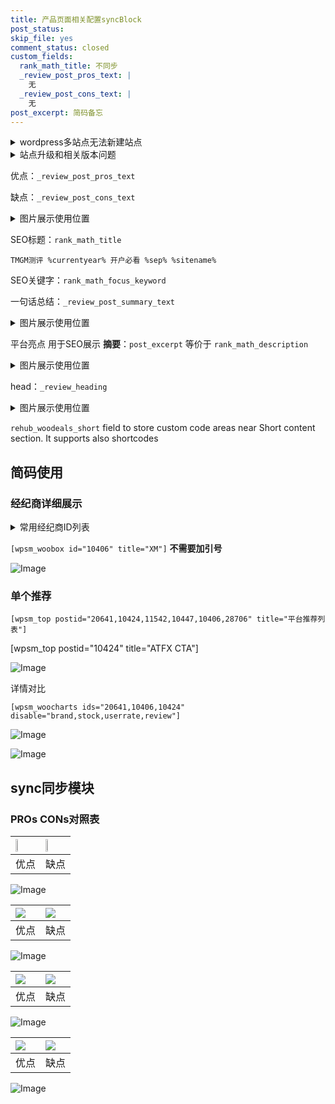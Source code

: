 ```yaml
---
title: 产品页面相关配置syncBlock
post_status: 
skip_file: yes
comment_status: closed
custom_fields:
  rank_math_title: 不同步
  _review_post_pros_text: |
    无
  _review_post_cons_text: |
    无
post_excerpt: 简码备忘
---
```

<details><summary>wordpress多站点无法新建站点</summary>

<li>和报错需要清理cookies一样的原因</li>
<li>wp-config.php里面<code>define( 'SUBDOMAIN_INSTALL', false );//子域名安装</code></li>
<li>新建子站点是用<code>define( 'SUBDOMAIN_INSTALL', true);//子域名安装</code> 完成以后，改成<code>false</code></li>
</details>

<details><summary>站点升级和相关版本问题</summary>

<p>wordpress：5.9.9
woocommerce：7.5.1
出现问题的地方：主题选项里面>><strong>Product layout >>compact style</strong></p>
<p>如何出现没有用过的字段 导致无法保存。先导出配置 然后进行修改，后面再次恢复即可。</p>
<p>出现部分字段无法显示时，需要返回默认布局后，对产品进行保存就好了。</p>
<p></p>
</details>

优点：`_review_post_pros_text`

缺点：`_review_post_cons_text`

<details><summary>图片展示使用位置</summary>

<img src="https://prod-files-secure.s3.us-west-2.amazonaws.com/39ed1227-6d7d-4570-be36-9ccd4a2c4241/f51d3d83-55d4-4bdf-9604-f37ec77ab556/Untitled.png?X-Amz-Algorithm=AWS4-HMAC-SHA256&X-Amz-Content-Sha256=UNSIGNED-PAYLOAD&X-Amz-Credential=ASIAZI2LB466RVRGQUTN%2F20250614%2Fus-west-2%2Fs3%2Faws4_request&X-Amz-Date=20250614T165522Z&X-Amz-Expires=3600&X-Amz-Security-Token=IQoJb3JpZ2luX2VjEEcaCXVzLXdlc3QtMiJGMEQCIBvvFuzn9CBT%2FThCEG78OdZtDEt6yhA%2FerUvPf%2B7tCAJAiBJtwgcfywju7y9dn15VNbhSrkAcdBQb2%2Fc2aQafQnm1Sr%2FAwgwEAAaDDYzNzQyMzE4MzgwNSIM0gb2Hhhe1N3kUT08KtwDC6oRcedk%2Bug4p9aH2g5OMHKfK6mj3P8PUo2Htu2UrY%2ByUPlzJkPqcZUocF%2FGgT1uYWjNSdv0SjUVqb05Abwm%2B%2FMn5YtS1RcQy4mRJY2Ha3ubJ1NWIfbP60a%2BMduwpZY6oI6WxrlRXafFccGv%2FFa02SRLkyacNXKouXCJJmcrmW2Y8O66HqhfCXixElp82Uj3a8l7ZRnO%2BOj%2FVCBK4KwjUIGuJZGRPgO%2B8BAnN9w8Q4WMP%2B2H2yn8dxKLA2kGCqZmVA%2Be9QE0cpjWDqBYT0%2BZzPK2VoQXzXSmfwv1MfSy3rkA9W7gbEoDgzGd5zCxJz1cAg1DYkCcgelzJvr1izRUO45gtW9Ybm8XBeV3y27%2BnkTTtVyUv8IM2tyW5lSJAun83V%2F%2Ftu8SGK5KBvl9viMKtvLOB2Ddd5EISKt%2BYkxkNxmnqo5QGOHJ1iplh1CrLiTJu1TBIZhE06Zn7WHdJejpfBppMDJiQVqxVPPBdD%2F8VeCjQdhOrF7Up3QwujOmn7vvO8kW4kA4k4eymKJ4nCOR5qG5a8WJLJFsoc8G7%2BBIsoMLsBUAq4%2B6C8b9HASKulDSdXDL2hADtxXSW72a4z%2FDLuiYMinfpX1DLGb93yzai3qL9yWvEYxCkoKkyywwxaC2wgY6pgF%2BWzMUYUdNJ4LEfY4ZXP0YdZHETcFjdv5CBT0s%2BIr36fjTdH7Y6%2BJQ4wV53krhJf6jEwIFGmF0DzFxmkQDzOu7duI4UrHtQ0uXE9%2FSX%2FlWnj4ruIBhtZt3VqZrICj1wI0oThPKLf7AT0pkuH2X%2BckKENkRAtKS3KRix0lvSJePXeaFg%2B8%2BQLE1zWsFneeu1%2F6OogTruYj2hUV4J8eTPzPldkge9e6j&X-Amz-Signature=379d2db35a2ab546a29f25a0cb139823f104f418e1033bace58ffd31fbe8bce0&X-Amz-SignedHeaders=host&x-amz-checksum-mode=ENABLED&x-id=GetObject" alt="Image">
</details>

SEO标题：`rank_math_title`

`TMGM测评 %currentyear% 开户必看 %sep% %sitename%`

SEO关键字：`rank_math_focus_keyword`

一句话总结：`_review_post_summary_text`

<details><summary>图片展示使用位置</summary>

<img src="https://prod-files-secure.s3.us-west-2.amazonaws.com/39ed1227-6d7d-4570-be36-9ccd4a2c4241/4b96a922-296c-4f4e-8630-d1c870cbce01/Untitled.png?X-Amz-Algorithm=AWS4-HMAC-SHA256&X-Amz-Content-Sha256=UNSIGNED-PAYLOAD&X-Amz-Credential=ASIAZI2LB4663OULUXLS%2F20250614%2Fus-west-2%2Fs3%2Faws4_request&X-Amz-Date=20250614T165522Z&X-Amz-Expires=3600&X-Amz-Security-Token=IQoJb3JpZ2luX2VjEEcaCXVzLXdlc3QtMiJHMEUCIQDbBvpJgS4bZfjlh82bousjFp2KPw9khByD7D0whdREmwIgIagARK2LxXQetRNlwDAFkQasW1Bt6KrXfXWs14OM1sIq%2FwMIMBAAGgw2Mzc0MjMxODM4MDUiDKEHeF8SELSwVgTAZSrcA2RcHCCpfInHuvfGNIWi%2B8NqUci0NuOu4A7jOQW%2FHopCg6EZGCQnHame9fGUkLIvSzu09ETnUqxVaAj11%2F0lW5e9SbY4pm2a6JvqF3fdKppE37OmyfJ8eWiX1BqBwCTaA71fksubdqu3oBA%2FKeLeVrV%2B7xjfj7jAeQwrK1Wso557d9qngrUeWYB1N7JiTxGLWtCfVXN0nOGLztCsPciXCjHPhuYscXdOgWGK3iK%2Bo62shuy1XUOxB81cuOwo8nZCnMOSsWydgQmu04wIjzj3jmPzo5ZorQUdvd0%2Fz%2FdVw5gPAvEF7n26NZuv3%2FFuX9ItpP21jOV5yWvpeFk6i2fjabncG%2Bf8vZbYHEBH%2BuChKplUpc1lXbSgj%2Fe0FOjeSuuqm2jbLts4ipyWJ%2BwYHOGEs21jqDmgbRqrduioLOvabuCKuIixhqt3ksjFktOd1phSgHpxyuef4KXMUxpCizYb2LRkWFOmwUKURt9OqpG9vFWdrrdK92mKaOY%2FEVQ1MTqO7aftPS4sQowruIK8VOpwOiNStXr%2BgkTxAzy5w4qwnrzDUzSHKvu%2FcbMuMvr%2FWzVYusS55pumoPSCJLPBQDMhTLGgzapJY%2BotZvLYkae3%2BWegLCxuKUV%2F7FCqrLxrML%2BftsIGOqUBdr3HQx2ZtdT3zQXq7iVem88gJxbF0z7KQMQZ%2Fjd%2FMg87X7EzX1mLO%2Bx4kTVCmEltda6ubmnpMzzBpBMCtylUdGynUVvi8h30Fwzdf2AErHkay7DPmNKrycejJms6dKOmFHXevHhMKxhtQaaIIKRMcLi6z38jY3IJ32mYVvK6kRZno7Sb%2FCqIlD%2FKXjdMSqABy2AnONX6qJT6%2BoE%2FzG2Wa4l1Beus&X-Amz-Signature=7af8941aa9dff5ae89b949ae6d346b40ee796b2026a5b78cbbd0f2bd79524b54&X-Amz-SignedHeaders=host&x-amz-checksum-mode=ENABLED&x-id=GetObject" alt="Image">
</details>

平台亮点 用于SEO展示 **摘要**：`post_excerpt`  等价于 `rank_math_description`

<details><summary>图片展示使用位置</summary>

<img src="https://prod-files-secure.s3.us-west-2.amazonaws.com/39ed1227-6d7d-4570-be36-9ccd4a2c4241/1ee11f63-b60a-4dfe-a7a7-d58ff23b5d88/Untitled.png?X-Amz-Algorithm=AWS4-HMAC-SHA256&X-Amz-Content-Sha256=UNSIGNED-PAYLOAD&X-Amz-Credential=ASIAZI2LB466Q7277IIQ%2F20250614%2Fus-west-2%2Fs3%2Faws4_request&X-Amz-Date=20250614T165523Z&X-Amz-Expires=3600&X-Amz-Security-Token=IQoJb3JpZ2luX2VjEEcaCXVzLXdlc3QtMiJHMEUCIQCKuJLjFmuLwyZhzGrXTQrJMTYlUvxqZufzqkLn3nwX0QIgJDduwYycegEBC3JRJN6Aj4VUnIoDwnX4oCVreGLOx34q%2FwMIMBAAGgw2Mzc0MjMxODM4MDUiDEWT%2BB2yDGOsk1ROtCrcA%2FYMsoKIVPX3U1M4VSx1A34OLOKhcYQnVzNhtYueY2w6G9%2BvIBQ%2B29h0jCyLWVKdZ193zkFZmsmSXYVLqoOQiRVFtnuUIqwLC6RFo91%2BgMwIMkYuQGPdsDq2wyPT9Ai1EhSg7C7NQhHccWS7w%2BQTtOTHD8e7Ihf4qXw4ftHE8l3ATX5GQjkpkX4mqLEnC6MSYWQ8apniNAwJy7NaTIuM8zQO%2Fds7nZTf7rTsC1vi4ATY8XhMlOr5Ds6QGMX3XEkjsV6R8ZtzDzc%2FQc%2BiJ3kD1VBmvv0P3Sd4KfYwok%2B2i7uLvLyTgjGk9922rJCQgKkvWU%2B10J0ZPeOOjRhXKRyYVvfOGPm6bkH75DmoJ8nhTe%2FGdWnDh7HuvDqYzmgBkI3VJ0WU1EbeDvLRCZ%2F%2FFDTAoNsQZuFHdc1XXboItsu4DNwPDZsP%2F5kcPpdqrEaD4PLr%2BNKw%2ByM%2BdSMw%2FqSWvTpirvkbOUEyaquq%2FnAStXGCDD6zocPjWYets2O2qEvOj8e88SYt%2BlHyGMwyhehzW022MbW5SKnk%2FsCdhPyBn5EW2qaNDg%2F8LtX67fJHq3aGDsEIR%2FYstWYhLbONqnCpIyVoKEZPDuxyPf1F9hzKxJA9Fipa89wm0PBsHPfeoRftMJ%2BftsIGOqUBBjQSkoDb742YlaIIkb0rr1BnxCls%2BcetV5qXonM81Y5NYYCdVUhGUfj3zOgyDfsYvAW8Wt4tOJ41vBmm7XdKZL%2FgWAU4dB6dp%2BPcJdVh7KGDk5gjrRF%2Bo%2BxvKchwOnujiKH3TG2HRR%2FQ5Bj9aljcA9nHDDRAP6KT0KfyJFwep3yWc0%2BoH18se5W1uM7f5he%2FkyeUMH25lmzV9FPOpDGxNrLAHEVV&X-Amz-Signature=f33da00f5a9d6f29bb3bfa0d365c1556e780ecea9b984deacd21eca820473251&X-Amz-SignedHeaders=host&x-amz-checksum-mode=ENABLED&x-id=GetObject" alt="Image">
<img src="https://prod-files-secure.s3.us-west-2.amazonaws.com/39ed1227-6d7d-4570-be36-9ccd4a2c4241/ad4118b5-78d8-4fbe-801e-3b29b5d99c01/Untitled.png?X-Amz-Algorithm=AWS4-HMAC-SHA256&X-Amz-Content-Sha256=UNSIGNED-PAYLOAD&X-Amz-Credential=ASIAZI2LB466Q7277IIQ%2F20250614%2Fus-west-2%2Fs3%2Faws4_request&X-Amz-Date=20250614T165523Z&X-Amz-Expires=3600&X-Amz-Security-Token=IQoJb3JpZ2luX2VjEEcaCXVzLXdlc3QtMiJHMEUCIQCKuJLjFmuLwyZhzGrXTQrJMTYlUvxqZufzqkLn3nwX0QIgJDduwYycegEBC3JRJN6Aj4VUnIoDwnX4oCVreGLOx34q%2FwMIMBAAGgw2Mzc0MjMxODM4MDUiDEWT%2BB2yDGOsk1ROtCrcA%2FYMsoKIVPX3U1M4VSx1A34OLOKhcYQnVzNhtYueY2w6G9%2BvIBQ%2B29h0jCyLWVKdZ193zkFZmsmSXYVLqoOQiRVFtnuUIqwLC6RFo91%2BgMwIMkYuQGPdsDq2wyPT9Ai1EhSg7C7NQhHccWS7w%2BQTtOTHD8e7Ihf4qXw4ftHE8l3ATX5GQjkpkX4mqLEnC6MSYWQ8apniNAwJy7NaTIuM8zQO%2Fds7nZTf7rTsC1vi4ATY8XhMlOr5Ds6QGMX3XEkjsV6R8ZtzDzc%2FQc%2BiJ3kD1VBmvv0P3Sd4KfYwok%2B2i7uLvLyTgjGk9922rJCQgKkvWU%2B10J0ZPeOOjRhXKRyYVvfOGPm6bkH75DmoJ8nhTe%2FGdWnDh7HuvDqYzmgBkI3VJ0WU1EbeDvLRCZ%2F%2FFDTAoNsQZuFHdc1XXboItsu4DNwPDZsP%2F5kcPpdqrEaD4PLr%2BNKw%2ByM%2BdSMw%2FqSWvTpirvkbOUEyaquq%2FnAStXGCDD6zocPjWYets2O2qEvOj8e88SYt%2BlHyGMwyhehzW022MbW5SKnk%2FsCdhPyBn5EW2qaNDg%2F8LtX67fJHq3aGDsEIR%2FYstWYhLbONqnCpIyVoKEZPDuxyPf1F9hzKxJA9Fipa89wm0PBsHPfeoRftMJ%2BftsIGOqUBBjQSkoDb742YlaIIkb0rr1BnxCls%2BcetV5qXonM81Y5NYYCdVUhGUfj3zOgyDfsYvAW8Wt4tOJ41vBmm7XdKZL%2FgWAU4dB6dp%2BPcJdVh7KGDk5gjrRF%2Bo%2BxvKchwOnujiKH3TG2HRR%2FQ5Bj9aljcA9nHDDRAP6KT0KfyJFwep3yWc0%2BoH18se5W1uM7f5he%2FkyeUMH25lmzV9FPOpDGxNrLAHEVV&X-Amz-Signature=4e9ae04dce03ddc41cbd36c6bf4f2862ee19cae153a6c877e24cdd0022fa1365&X-Amz-SignedHeaders=host&x-amz-checksum-mode=ENABLED&x-id=GetObject" alt="Image">
<img src="https://prod-files-secure.s3.us-west-2.amazonaws.com/39ed1227-6d7d-4570-be36-9ccd4a2c4241/a38cf7c9-a79c-4b64-9e94-13589fe0758b/Untitled.png?X-Amz-Algorithm=AWS4-HMAC-SHA256&X-Amz-Content-Sha256=UNSIGNED-PAYLOAD&X-Amz-Credential=ASIAZI2LB466Q7277IIQ%2F20250614%2Fus-west-2%2Fs3%2Faws4_request&X-Amz-Date=20250614T165523Z&X-Amz-Expires=3600&X-Amz-Security-Token=IQoJb3JpZ2luX2VjEEcaCXVzLXdlc3QtMiJHMEUCIQCKuJLjFmuLwyZhzGrXTQrJMTYlUvxqZufzqkLn3nwX0QIgJDduwYycegEBC3JRJN6Aj4VUnIoDwnX4oCVreGLOx34q%2FwMIMBAAGgw2Mzc0MjMxODM4MDUiDEWT%2BB2yDGOsk1ROtCrcA%2FYMsoKIVPX3U1M4VSx1A34OLOKhcYQnVzNhtYueY2w6G9%2BvIBQ%2B29h0jCyLWVKdZ193zkFZmsmSXYVLqoOQiRVFtnuUIqwLC6RFo91%2BgMwIMkYuQGPdsDq2wyPT9Ai1EhSg7C7NQhHccWS7w%2BQTtOTHD8e7Ihf4qXw4ftHE8l3ATX5GQjkpkX4mqLEnC6MSYWQ8apniNAwJy7NaTIuM8zQO%2Fds7nZTf7rTsC1vi4ATY8XhMlOr5Ds6QGMX3XEkjsV6R8ZtzDzc%2FQc%2BiJ3kD1VBmvv0P3Sd4KfYwok%2B2i7uLvLyTgjGk9922rJCQgKkvWU%2B10J0ZPeOOjRhXKRyYVvfOGPm6bkH75DmoJ8nhTe%2FGdWnDh7HuvDqYzmgBkI3VJ0WU1EbeDvLRCZ%2F%2FFDTAoNsQZuFHdc1XXboItsu4DNwPDZsP%2F5kcPpdqrEaD4PLr%2BNKw%2ByM%2BdSMw%2FqSWvTpirvkbOUEyaquq%2FnAStXGCDD6zocPjWYets2O2qEvOj8e88SYt%2BlHyGMwyhehzW022MbW5SKnk%2FsCdhPyBn5EW2qaNDg%2F8LtX67fJHq3aGDsEIR%2FYstWYhLbONqnCpIyVoKEZPDuxyPf1F9hzKxJA9Fipa89wm0PBsHPfeoRftMJ%2BftsIGOqUBBjQSkoDb742YlaIIkb0rr1BnxCls%2BcetV5qXonM81Y5NYYCdVUhGUfj3zOgyDfsYvAW8Wt4tOJ41vBmm7XdKZL%2FgWAU4dB6dp%2BPcJdVh7KGDk5gjrRF%2Bo%2BxvKchwOnujiKH3TG2HRR%2FQ5Bj9aljcA9nHDDRAP6KT0KfyJFwep3yWc0%2BoH18se5W1uM7f5he%2FkyeUMH25lmzV9FPOpDGxNrLAHEVV&X-Amz-Signature=3cff284805c0aa651f8216c70d2bb3bca30a31d2c154ca29ab573c44c346f3e1&X-Amz-SignedHeaders=host&x-amz-checksum-mode=ENABLED&x-id=GetObject" alt="Image">
<img src="https://prod-files-secure.s3.us-west-2.amazonaws.com/39ed1227-6d7d-4570-be36-9ccd4a2c4241/7da6fc1e-d2ac-42ae-8c75-cb5749aa18f6/Untitled.png?X-Amz-Algorithm=AWS4-HMAC-SHA256&X-Amz-Content-Sha256=UNSIGNED-PAYLOAD&X-Amz-Credential=ASIAZI2LB466Q7277IIQ%2F20250614%2Fus-west-2%2Fs3%2Faws4_request&X-Amz-Date=20250614T165523Z&X-Amz-Expires=3600&X-Amz-Security-Token=IQoJb3JpZ2luX2VjEEcaCXVzLXdlc3QtMiJHMEUCIQCKuJLjFmuLwyZhzGrXTQrJMTYlUvxqZufzqkLn3nwX0QIgJDduwYycegEBC3JRJN6Aj4VUnIoDwnX4oCVreGLOx34q%2FwMIMBAAGgw2Mzc0MjMxODM4MDUiDEWT%2BB2yDGOsk1ROtCrcA%2FYMsoKIVPX3U1M4VSx1A34OLOKhcYQnVzNhtYueY2w6G9%2BvIBQ%2B29h0jCyLWVKdZ193zkFZmsmSXYVLqoOQiRVFtnuUIqwLC6RFo91%2BgMwIMkYuQGPdsDq2wyPT9Ai1EhSg7C7NQhHccWS7w%2BQTtOTHD8e7Ihf4qXw4ftHE8l3ATX5GQjkpkX4mqLEnC6MSYWQ8apniNAwJy7NaTIuM8zQO%2Fds7nZTf7rTsC1vi4ATY8XhMlOr5Ds6QGMX3XEkjsV6R8ZtzDzc%2FQc%2BiJ3kD1VBmvv0P3Sd4KfYwok%2B2i7uLvLyTgjGk9922rJCQgKkvWU%2B10J0ZPeOOjRhXKRyYVvfOGPm6bkH75DmoJ8nhTe%2FGdWnDh7HuvDqYzmgBkI3VJ0WU1EbeDvLRCZ%2F%2FFDTAoNsQZuFHdc1XXboItsu4DNwPDZsP%2F5kcPpdqrEaD4PLr%2BNKw%2ByM%2BdSMw%2FqSWvTpirvkbOUEyaquq%2FnAStXGCDD6zocPjWYets2O2qEvOj8e88SYt%2BlHyGMwyhehzW022MbW5SKnk%2FsCdhPyBn5EW2qaNDg%2F8LtX67fJHq3aGDsEIR%2FYstWYhLbONqnCpIyVoKEZPDuxyPf1F9hzKxJA9Fipa89wm0PBsHPfeoRftMJ%2BftsIGOqUBBjQSkoDb742YlaIIkb0rr1BnxCls%2BcetV5qXonM81Y5NYYCdVUhGUfj3zOgyDfsYvAW8Wt4tOJ41vBmm7XdKZL%2FgWAU4dB6dp%2BPcJdVh7KGDk5gjrRF%2Bo%2BxvKchwOnujiKH3TG2HRR%2FQ5Bj9aljcA9nHDDRAP6KT0KfyJFwep3yWc0%2BoH18se5W1uM7f5he%2FkyeUMH25lmzV9FPOpDGxNrLAHEVV&X-Amz-Signature=6a9e2f13822592dc729adee8fa5e91e4f78cfc0a50fd99e8a141463d4d8a836d&X-Amz-SignedHeaders=host&x-amz-checksum-mode=ENABLED&x-id=GetObject" alt="Image">
<img src="https://prod-files-secure.s3.us-west-2.amazonaws.com/39ed1227-6d7d-4570-be36-9ccd4a2c4241/7e97f40a-eaee-47f5-b2f9-475f96808fa7/Untitled.png?X-Amz-Algorithm=AWS4-HMAC-SHA256&X-Amz-Content-Sha256=UNSIGNED-PAYLOAD&X-Amz-Credential=ASIAZI2LB466Q7277IIQ%2F20250614%2Fus-west-2%2Fs3%2Faws4_request&X-Amz-Date=20250614T165523Z&X-Amz-Expires=3600&X-Amz-Security-Token=IQoJb3JpZ2luX2VjEEcaCXVzLXdlc3QtMiJHMEUCIQCKuJLjFmuLwyZhzGrXTQrJMTYlUvxqZufzqkLn3nwX0QIgJDduwYycegEBC3JRJN6Aj4VUnIoDwnX4oCVreGLOx34q%2FwMIMBAAGgw2Mzc0MjMxODM4MDUiDEWT%2BB2yDGOsk1ROtCrcA%2FYMsoKIVPX3U1M4VSx1A34OLOKhcYQnVzNhtYueY2w6G9%2BvIBQ%2B29h0jCyLWVKdZ193zkFZmsmSXYVLqoOQiRVFtnuUIqwLC6RFo91%2BgMwIMkYuQGPdsDq2wyPT9Ai1EhSg7C7NQhHccWS7w%2BQTtOTHD8e7Ihf4qXw4ftHE8l3ATX5GQjkpkX4mqLEnC6MSYWQ8apniNAwJy7NaTIuM8zQO%2Fds7nZTf7rTsC1vi4ATY8XhMlOr5Ds6QGMX3XEkjsV6R8ZtzDzc%2FQc%2BiJ3kD1VBmvv0P3Sd4KfYwok%2B2i7uLvLyTgjGk9922rJCQgKkvWU%2B10J0ZPeOOjRhXKRyYVvfOGPm6bkH75DmoJ8nhTe%2FGdWnDh7HuvDqYzmgBkI3VJ0WU1EbeDvLRCZ%2F%2FFDTAoNsQZuFHdc1XXboItsu4DNwPDZsP%2F5kcPpdqrEaD4PLr%2BNKw%2ByM%2BdSMw%2FqSWvTpirvkbOUEyaquq%2FnAStXGCDD6zocPjWYets2O2qEvOj8e88SYt%2BlHyGMwyhehzW022MbW5SKnk%2FsCdhPyBn5EW2qaNDg%2F8LtX67fJHq3aGDsEIR%2FYstWYhLbONqnCpIyVoKEZPDuxyPf1F9hzKxJA9Fipa89wm0PBsHPfeoRftMJ%2BftsIGOqUBBjQSkoDb742YlaIIkb0rr1BnxCls%2BcetV5qXonM81Y5NYYCdVUhGUfj3zOgyDfsYvAW8Wt4tOJ41vBmm7XdKZL%2FgWAU4dB6dp%2BPcJdVh7KGDk5gjrRF%2Bo%2BxvKchwOnujiKH3TG2HRR%2FQ5Bj9aljcA9nHDDRAP6KT0KfyJFwep3yWc0%2BoH18se5W1uM7f5he%2FkyeUMH25lmzV9FPOpDGxNrLAHEVV&X-Amz-Signature=6d4c1a39f183e986e491f0b1210a450e54b118fc5f55fee4367cae9228105f84&X-Amz-SignedHeaders=host&x-amz-checksum-mode=ENABLED&x-id=GetObject" alt="Image">
</details>

head：`_review_heading`

<details><summary>图片展示使用位置</summary>

<img src="https://prod-files-secure.s3.us-west-2.amazonaws.com/39ed1227-6d7d-4570-be36-9ccd4a2c4241/3a4650ad-9887-415c-889a-edd51fa54f27/Untitled.png?X-Amz-Algorithm=AWS4-HMAC-SHA256&X-Amz-Content-Sha256=UNSIGNED-PAYLOAD&X-Amz-Credential=ASIAZI2LB4665MU6AI3Y%2F20250614%2Fus-west-2%2Fs3%2Faws4_request&X-Amz-Date=20250614T165529Z&X-Amz-Expires=3600&X-Amz-Security-Token=IQoJb3JpZ2luX2VjEEcaCXVzLXdlc3QtMiJGMEQCIGjkGR%2BbBts%2BW3HZHKRfiBjgqml5KMEOxHlOAUXDMdt5AiA3qAhK91ziuis5yvHAxlalpc3AFISortIJo%2Bjo549bmCr%2FAwgwEAAaDDYzNzQyMzE4MzgwNSIMhY5tEAgQ3JUDmw2mKtwDd6hcJfrGBMqfmPDYmtryWbmIVutaqu%2Bb%2BlJQFPcPohCRvQUqObiHsifpaV3ScAHRaFL%2Bnfj0WiXVl1fi4M7WKLIY7FcTJs5bKS2J8Dxrw8pkzerehy6iLixHVc1Im%2BL4jWx5rqayRe9P0qGmhdWc7iMRgV8n%2BqFTDceDNpjooOnMPbVTGWJnkld00nd%2FMBWgNVH8g4%2FEL7ON%2BGOC4XT%2BqddpSMrwFusk7uLBLhkhQ3fWyxNTZ1GC9rXfzn92FrAd7thuf5sEnrOzzRFHzLHPwm0Yw0nNX9RMImZAFDa7IvyTioTrbsKraHfwTsbB3LQsZQ%2F%2BUKr0aZcTST6S%2BljxYf3svtqumiEvMLu2svV7qRpbUeKuzFK4XPWYlaGEp%2B1N8lWoa4EL51eE%2Bv3vi6ON%2FXSZM51HeFDhgVmU29loiqB42XLZAPv%2FXh0k5C4LLbYd6s1usrxovVuRLDBNckJf0yNc%2BgzIk6enNU7B8Vr6XGYCH8VlwGq5rxB67em1SsgaPX00KPZfQ9gNH1N4JIrIHqgJF2ZE84vRWy3LF2k%2BBa%2BKKZPs%2FGdPlqV%2F6zr2fLc%2FCmBVBUv3YlxGj8eWKR5lnFOPo2Tr5v0AoSvk3ERMu%2BjbJRtz6QOHlO6AwxkwxZ%2B2wgY6pgGG1l32me9BVQTehUInhLfJ3gS8ZwB2nzQ3wu3FVUwtbDmWdcfWygtN%2BY1TRCgGmkOUrJIx70Xfqq5YCM6HpR%2FPDs9vfyXFyt8CBoEJ8SLO3udv5XG74xqHE6H8mEEWDwv9HT4kXsPXKBKt7gdha5SQYjDPHy2q30JxGm0p4jlk1cnLPZJM1DuRkcTY1kte66l29DhrUfvVY60G7oUez0psJr7wlTDj&X-Amz-Signature=297c1ec623b80e067453e78b7decf3bcb0d8fb69bd259d35c4cc56f87540c110&X-Amz-SignedHeaders=host&x-amz-checksum-mode=ENABLED&x-id=GetObject" alt="Image">
</details>

`rehub_woodeals_short`	field to store custom code areas near Short content section. It supports also shortcodes



## 简码使用

### 经纪商详细展示

<details><summary>常用经纪商ID列表</summary>

<pre><code class="php">嘉盛 ===> 20641  [wpsm_woobox id="20641" title="嘉盛"]
易信easymarkets ===> 11542  [wpsm_woobox id="11542" title="易信easymarkets"]
ATFX外汇 ===> 10424  [wpsm_woobox id="10424" title="ATFX"]
XM ===> 10406  [wpsm_woobox id="10406" title="XM"]
TMGM ===> 29622  [wpsm_woobox id="29622" title="TMGM"]
HYCM ===> 10447  [wpsm_woobox id="10447" title="HYCM"]
fpmarkets澳福外汇 ===> 20639  [wpsm_woobox id="20639" title="fpmarkets澳福外汇"]</code></pre>
</details>

`[wpsm_woobox id="10406" title="XM"]` **不需要加引号**

![Image](https://prod-files-secure.s3.us-west-2.amazonaws.com/39ed1227-6d7d-4570-be36-9ccd4a2c4241/4f898f9d-0fa7-4e43-acd3-ac6bc7be575a/Untitled.png?X-Amz-Algorithm=AWS4-HMAC-SHA256&X-Amz-Content-Sha256=UNSIGNED-PAYLOAD&X-Amz-Credential=ASIAZI2LB466YB626IHX%2F20250614%2Fus-west-2%2Fs3%2Faws4_request&X-Amz-Date=20250614T165520Z&X-Amz-Expires=3600&X-Amz-Security-Token=IQoJb3JpZ2luX2VjEEcaCXVzLXdlc3QtMiJGMEQCIBzEJl7%2B3KqwTo7fTBSRk35xP%2By5G9N26%2FUy5afPN2x8AiBkq%2Bu%2Bkz%2B8om6zbAnbZ%2BXnaInGoDhkZBrbxQrne8sDrir%2FAwgwEAAaDDYzNzQyMzE4MzgwNSIMBVTlIL13H7pZjx6ZKtwDdeJs9cR26aLjBr3hs2Rkl3XQmoAaWjKxZnJYYAvNEI6doPwAxMNi4qYP7EcxFPkmx2TeK5IurE6%2F3byhmxwldz7ZT01uiZhU0WAjfuy2KiQ7ZlNXX1Rhr%2F7TqaUY3iavSin%2BYfWzC6uUazIOaCSicVy7KDKZOP9kXsg%2BHevlyC9OW3FSSiJ%2Foe6iOFo%2F0RBluNp8mAiYy4698HgqIoZz0LfU5BLcp1lTlCGLyA4H4hlezx1lMDKX%2ByIM1Jzc32sZRXHcYuBTso2aWw63I%2F%2FvlsiRKQZK%2BNTWzvQBlc4psH2m%2F9LVZw%2BuCkloIvxY%2BlEfFhLe2QbSGN6BJXmirUPmP7EqmrIkvgK7AumzGOfQ9A0IQEJsiAwxPJfmUN4K3JeFlv2Wfp61NRzUE6t9o5mTlBw1crcqDF8AknR38Drg%2FBS44BxVXrURutxMH7uljmeR8ZWgSrdB7%2F8fEW2licBdDG047W%2Bafm8D1RMXrGV9IQMNs4KPBl1cKl0vzXyaBI7FIy6toutXimrCPE%2B2ceJFgJOT640tml8GirqNqm%2F7SNeu2ajeOlQJmXTXGv8oNDCN18AfJrP4p7v6Kx3Zou5aYQSkZUhO7CEfCJQ7Ij1YKw2pH83VSq6jLMaelAgwx6C2wgY6pgEeTdzAlPSrOclyXJEZHdMixgGigDWRjCXej0ygh2gdGZHO9U2kzZB1p%2Bs5j0ZdwRXDeMKSldmIUV5LQKTy%2BDiTIOjeEE3DTibwVHZrImGujFAcqK8vqFxURkU76L%2Fs2ybpwQhkdfyGgrACSW9En8tQOcZTx71gjUXScbLHIYiKdNvKZ1NCIn%2FjOzXXhiClsH6ozd5w91Xx3FVv%2Bm0j%2BHUvOi33Lyne&X-Amz-Signature=0fb0b4fa458bef2d798b0303ee8373bfb2d6937c524eaf1818518033c339b098&X-Amz-SignedHeaders=host&x-amz-checksum-mode=ENABLED&x-id=GetObject)

### 单个推荐
`[wpsm_top postid="20641,10424,11542,10447,10406,28706" title="平台推荐列表"]`

[wpsm_top postid="10424" title="ATFX CTA"]

![Image](https://prod-files-secure.s3.us-west-2.amazonaws.com/39ed1227-6d7d-4570-be36-9ccd4a2c4241/5ac620dc-51a8-48b6-b55d-91f47299193c/Untitled.png?X-Amz-Algorithm=AWS4-HMAC-SHA256&X-Amz-Content-Sha256=UNSIGNED-PAYLOAD&X-Amz-Credential=ASIAZI2LB466YB626IHX%2F20250614%2Fus-west-2%2Fs3%2Faws4_request&X-Amz-Date=20250614T165520Z&X-Amz-Expires=3600&X-Amz-Security-Token=IQoJb3JpZ2luX2VjEEcaCXVzLXdlc3QtMiJGMEQCIBzEJl7%2B3KqwTo7fTBSRk35xP%2By5G9N26%2FUy5afPN2x8AiBkq%2Bu%2Bkz%2B8om6zbAnbZ%2BXnaInGoDhkZBrbxQrne8sDrir%2FAwgwEAAaDDYzNzQyMzE4MzgwNSIMBVTlIL13H7pZjx6ZKtwDdeJs9cR26aLjBr3hs2Rkl3XQmoAaWjKxZnJYYAvNEI6doPwAxMNi4qYP7EcxFPkmx2TeK5IurE6%2F3byhmxwldz7ZT01uiZhU0WAjfuy2KiQ7ZlNXX1Rhr%2F7TqaUY3iavSin%2BYfWzC6uUazIOaCSicVy7KDKZOP9kXsg%2BHevlyC9OW3FSSiJ%2Foe6iOFo%2F0RBluNp8mAiYy4698HgqIoZz0LfU5BLcp1lTlCGLyA4H4hlezx1lMDKX%2ByIM1Jzc32sZRXHcYuBTso2aWw63I%2F%2FvlsiRKQZK%2BNTWzvQBlc4psH2m%2F9LVZw%2BuCkloIvxY%2BlEfFhLe2QbSGN6BJXmirUPmP7EqmrIkvgK7AumzGOfQ9A0IQEJsiAwxPJfmUN4K3JeFlv2Wfp61NRzUE6t9o5mTlBw1crcqDF8AknR38Drg%2FBS44BxVXrURutxMH7uljmeR8ZWgSrdB7%2F8fEW2licBdDG047W%2Bafm8D1RMXrGV9IQMNs4KPBl1cKl0vzXyaBI7FIy6toutXimrCPE%2B2ceJFgJOT640tml8GirqNqm%2F7SNeu2ajeOlQJmXTXGv8oNDCN18AfJrP4p7v6Kx3Zou5aYQSkZUhO7CEfCJQ7Ij1YKw2pH83VSq6jLMaelAgwx6C2wgY6pgEeTdzAlPSrOclyXJEZHdMixgGigDWRjCXej0ygh2gdGZHO9U2kzZB1p%2Bs5j0ZdwRXDeMKSldmIUV5LQKTy%2BDiTIOjeEE3DTibwVHZrImGujFAcqK8vqFxURkU76L%2Fs2ybpwQhkdfyGgrACSW9En8tQOcZTx71gjUXScbLHIYiKdNvKZ1NCIn%2FjOzXXhiClsH6ozd5w91Xx3FVv%2Bm0j%2BHUvOi33Lyne&X-Amz-Signature=e9f151e41d8c30165dd9d5ceea311b1c74b22922c288d49c6b36b244ee797c1d&X-Amz-SignedHeaders=host&x-amz-checksum-mode=ENABLED&x-id=GetObject)

详情对比

`[wpsm_woocharts ids="20641,10406,10424" disable="brand,stock,userrate,review"]`

![Image](https://prod-files-secure.s3.us-west-2.amazonaws.com/39ed1227-6d7d-4570-be36-9ccd4a2c4241/bf3ba45f-b9f3-4295-8aef-b4a495fd25f4/Untitled.png?X-Amz-Algorithm=AWS4-HMAC-SHA256&X-Amz-Content-Sha256=UNSIGNED-PAYLOAD&X-Amz-Credential=ASIAZI2LB466YB626IHX%2F20250614%2Fus-west-2%2Fs3%2Faws4_request&X-Amz-Date=20250614T165520Z&X-Amz-Expires=3600&X-Amz-Security-Token=IQoJb3JpZ2luX2VjEEcaCXVzLXdlc3QtMiJGMEQCIBzEJl7%2B3KqwTo7fTBSRk35xP%2By5G9N26%2FUy5afPN2x8AiBkq%2Bu%2Bkz%2B8om6zbAnbZ%2BXnaInGoDhkZBrbxQrne8sDrir%2FAwgwEAAaDDYzNzQyMzE4MzgwNSIMBVTlIL13H7pZjx6ZKtwDdeJs9cR26aLjBr3hs2Rkl3XQmoAaWjKxZnJYYAvNEI6doPwAxMNi4qYP7EcxFPkmx2TeK5IurE6%2F3byhmxwldz7ZT01uiZhU0WAjfuy2KiQ7ZlNXX1Rhr%2F7TqaUY3iavSin%2BYfWzC6uUazIOaCSicVy7KDKZOP9kXsg%2BHevlyC9OW3FSSiJ%2Foe6iOFo%2F0RBluNp8mAiYy4698HgqIoZz0LfU5BLcp1lTlCGLyA4H4hlezx1lMDKX%2ByIM1Jzc32sZRXHcYuBTso2aWw63I%2F%2FvlsiRKQZK%2BNTWzvQBlc4psH2m%2F9LVZw%2BuCkloIvxY%2BlEfFhLe2QbSGN6BJXmirUPmP7EqmrIkvgK7AumzGOfQ9A0IQEJsiAwxPJfmUN4K3JeFlv2Wfp61NRzUE6t9o5mTlBw1crcqDF8AknR38Drg%2FBS44BxVXrURutxMH7uljmeR8ZWgSrdB7%2F8fEW2licBdDG047W%2Bafm8D1RMXrGV9IQMNs4KPBl1cKl0vzXyaBI7FIy6toutXimrCPE%2B2ceJFgJOT640tml8GirqNqm%2F7SNeu2ajeOlQJmXTXGv8oNDCN18AfJrP4p7v6Kx3Zou5aYQSkZUhO7CEfCJQ7Ij1YKw2pH83VSq6jLMaelAgwx6C2wgY6pgEeTdzAlPSrOclyXJEZHdMixgGigDWRjCXej0ygh2gdGZHO9U2kzZB1p%2Bs5j0ZdwRXDeMKSldmIUV5LQKTy%2BDiTIOjeEE3DTibwVHZrImGujFAcqK8vqFxURkU76L%2Fs2ybpwQhkdfyGgrACSW9En8tQOcZTx71gjUXScbLHIYiKdNvKZ1NCIn%2FjOzXXhiClsH6ozd5w91Xx3FVv%2Bm0j%2BHUvOi33Lyne&X-Amz-Signature=757729c6c8e64e31d48df3955ed263aa84d5779d4f4391863791c94846904cf5&X-Amz-SignedHeaders=host&x-amz-checksum-mode=ENABLED&x-id=GetObject)

![Image](https://prod-files-secure.s3.us-west-2.amazonaws.com/39ed1227-6d7d-4570-be36-9ccd4a2c4241/30bc56ef-f383-4b48-9768-2ebc9e436ec0/Untitled.png?X-Amz-Algorithm=AWS4-HMAC-SHA256&X-Amz-Content-Sha256=UNSIGNED-PAYLOAD&X-Amz-Credential=ASIAZI2LB466YB626IHX%2F20250614%2Fus-west-2%2Fs3%2Faws4_request&X-Amz-Date=20250614T165520Z&X-Amz-Expires=3600&X-Amz-Security-Token=IQoJb3JpZ2luX2VjEEcaCXVzLXdlc3QtMiJGMEQCIBzEJl7%2B3KqwTo7fTBSRk35xP%2By5G9N26%2FUy5afPN2x8AiBkq%2Bu%2Bkz%2B8om6zbAnbZ%2BXnaInGoDhkZBrbxQrne8sDrir%2FAwgwEAAaDDYzNzQyMzE4MzgwNSIMBVTlIL13H7pZjx6ZKtwDdeJs9cR26aLjBr3hs2Rkl3XQmoAaWjKxZnJYYAvNEI6doPwAxMNi4qYP7EcxFPkmx2TeK5IurE6%2F3byhmxwldz7ZT01uiZhU0WAjfuy2KiQ7ZlNXX1Rhr%2F7TqaUY3iavSin%2BYfWzC6uUazIOaCSicVy7KDKZOP9kXsg%2BHevlyC9OW3FSSiJ%2Foe6iOFo%2F0RBluNp8mAiYy4698HgqIoZz0LfU5BLcp1lTlCGLyA4H4hlezx1lMDKX%2ByIM1Jzc32sZRXHcYuBTso2aWw63I%2F%2FvlsiRKQZK%2BNTWzvQBlc4psH2m%2F9LVZw%2BuCkloIvxY%2BlEfFhLe2QbSGN6BJXmirUPmP7EqmrIkvgK7AumzGOfQ9A0IQEJsiAwxPJfmUN4K3JeFlv2Wfp61NRzUE6t9o5mTlBw1crcqDF8AknR38Drg%2FBS44BxVXrURutxMH7uljmeR8ZWgSrdB7%2F8fEW2licBdDG047W%2Bafm8D1RMXrGV9IQMNs4KPBl1cKl0vzXyaBI7FIy6toutXimrCPE%2B2ceJFgJOT640tml8GirqNqm%2F7SNeu2ajeOlQJmXTXGv8oNDCN18AfJrP4p7v6Kx3Zou5aYQSkZUhO7CEfCJQ7Ij1YKw2pH83VSq6jLMaelAgwx6C2wgY6pgEeTdzAlPSrOclyXJEZHdMixgGigDWRjCXej0ygh2gdGZHO9U2kzZB1p%2Bs5j0ZdwRXDeMKSldmIUV5LQKTy%2BDiTIOjeEE3DTibwVHZrImGujFAcqK8vqFxURkU76L%2Fs2ybpwQhkdfyGgrACSW9En8tQOcZTx71gjUXScbLHIYiKdNvKZ1NCIn%2FjOzXXhiClsH6ozd5w91Xx3FVv%2Bm0j%2BHUvOi33Lyne&X-Amz-Signature=0cb267499e9ea102d1dd92b5c58d06238ec271cc75fd94ff0edfb86b3437d6ef&X-Amz-SignedHeaders=host&x-amz-checksum-mode=ENABLED&x-id=GetObject)

## sync同步模块

### PROs CONs对照表

| <img src="https://cdn.ifttt.fun/gh/jarlin8/OSS@main/icons/customize/pros.svg" height="auto" width="37.3%"> | <img src="https://cdn.ifttt.fun/gh/jarlin8/OSS@main/icons/customize/cons.svg" height="auto" width="28.8%"> |
| :--- | :--- |
| 优点 | 缺点 |

![Image](https://prod-files-secure.s3.us-west-2.amazonaws.com/39ed1227-6d7d-4570-be36-9ccd4a2c4241/8742b755-dfb5-4004-9a5f-d6e561664bd8/Untitled.png?X-Amz-Algorithm=AWS4-HMAC-SHA256&X-Amz-Content-Sha256=UNSIGNED-PAYLOAD&X-Amz-Credential=ASIAZI2LB466YB626IHX%2F20250614%2Fus-west-2%2Fs3%2Faws4_request&X-Amz-Date=20250614T165520Z&X-Amz-Expires=3600&X-Amz-Security-Token=IQoJb3JpZ2luX2VjEEcaCXVzLXdlc3QtMiJGMEQCIBzEJl7%2B3KqwTo7fTBSRk35xP%2By5G9N26%2FUy5afPN2x8AiBkq%2Bu%2Bkz%2B8om6zbAnbZ%2BXnaInGoDhkZBrbxQrne8sDrir%2FAwgwEAAaDDYzNzQyMzE4MzgwNSIMBVTlIL13H7pZjx6ZKtwDdeJs9cR26aLjBr3hs2Rkl3XQmoAaWjKxZnJYYAvNEI6doPwAxMNi4qYP7EcxFPkmx2TeK5IurE6%2F3byhmxwldz7ZT01uiZhU0WAjfuy2KiQ7ZlNXX1Rhr%2F7TqaUY3iavSin%2BYfWzC6uUazIOaCSicVy7KDKZOP9kXsg%2BHevlyC9OW3FSSiJ%2Foe6iOFo%2F0RBluNp8mAiYy4698HgqIoZz0LfU5BLcp1lTlCGLyA4H4hlezx1lMDKX%2ByIM1Jzc32sZRXHcYuBTso2aWw63I%2F%2FvlsiRKQZK%2BNTWzvQBlc4psH2m%2F9LVZw%2BuCkloIvxY%2BlEfFhLe2QbSGN6BJXmirUPmP7EqmrIkvgK7AumzGOfQ9A0IQEJsiAwxPJfmUN4K3JeFlv2Wfp61NRzUE6t9o5mTlBw1crcqDF8AknR38Drg%2FBS44BxVXrURutxMH7uljmeR8ZWgSrdB7%2F8fEW2licBdDG047W%2Bafm8D1RMXrGV9IQMNs4KPBl1cKl0vzXyaBI7FIy6toutXimrCPE%2B2ceJFgJOT640tml8GirqNqm%2F7SNeu2ajeOlQJmXTXGv8oNDCN18AfJrP4p7v6Kx3Zou5aYQSkZUhO7CEfCJQ7Ij1YKw2pH83VSq6jLMaelAgwx6C2wgY6pgEeTdzAlPSrOclyXJEZHdMixgGigDWRjCXej0ygh2gdGZHO9U2kzZB1p%2Bs5j0ZdwRXDeMKSldmIUV5LQKTy%2BDiTIOjeEE3DTibwVHZrImGujFAcqK8vqFxURkU76L%2Fs2ybpwQhkdfyGgrACSW9En8tQOcZTx71gjUXScbLHIYiKdNvKZ1NCIn%2FjOzXXhiClsH6ozd5w91Xx3FVv%2Bm0j%2BHUvOi33Lyne&X-Amz-Signature=189509621addc60833836920a533ce765a287b9de1c685970f0bc278afefec6c&X-Amz-SignedHeaders=host&x-amz-checksum-mode=ENABLED&x-id=GetObject)

| <img src="https://cdn.ifttt.fun/gh/jarlin8/OSS@main/icons/customize/pros1.svg" height="auto"> | <img src="https://cdn.ifttt.fun/gh/jarlin8/OSS@main/icons/customize/cons1.svg" height="auto"> |
| :--- | :--- |
| 优点 | 缺点 |

![Image](https://prod-files-secure.s3.us-west-2.amazonaws.com/39ed1227-6d7d-4570-be36-9ccd4a2c4241/806358f8-c9c4-4e17-bb35-c6c76a5397a5/Untitled.png?X-Amz-Algorithm=AWS4-HMAC-SHA256&X-Amz-Content-Sha256=UNSIGNED-PAYLOAD&X-Amz-Credential=ASIAZI2LB466YB626IHX%2F20250614%2Fus-west-2%2Fs3%2Faws4_request&X-Amz-Date=20250614T165519Z&X-Amz-Expires=3600&X-Amz-Security-Token=IQoJb3JpZ2luX2VjEEcaCXVzLXdlc3QtMiJGMEQCIBzEJl7%2B3KqwTo7fTBSRk35xP%2By5G9N26%2FUy5afPN2x8AiBkq%2Bu%2Bkz%2B8om6zbAnbZ%2BXnaInGoDhkZBrbxQrne8sDrir%2FAwgwEAAaDDYzNzQyMzE4MzgwNSIMBVTlIL13H7pZjx6ZKtwDdeJs9cR26aLjBr3hs2Rkl3XQmoAaWjKxZnJYYAvNEI6doPwAxMNi4qYP7EcxFPkmx2TeK5IurE6%2F3byhmxwldz7ZT01uiZhU0WAjfuy2KiQ7ZlNXX1Rhr%2F7TqaUY3iavSin%2BYfWzC6uUazIOaCSicVy7KDKZOP9kXsg%2BHevlyC9OW3FSSiJ%2Foe6iOFo%2F0RBluNp8mAiYy4698HgqIoZz0LfU5BLcp1lTlCGLyA4H4hlezx1lMDKX%2ByIM1Jzc32sZRXHcYuBTso2aWw63I%2F%2FvlsiRKQZK%2BNTWzvQBlc4psH2m%2F9LVZw%2BuCkloIvxY%2BlEfFhLe2QbSGN6BJXmirUPmP7EqmrIkvgK7AumzGOfQ9A0IQEJsiAwxPJfmUN4K3JeFlv2Wfp61NRzUE6t9o5mTlBw1crcqDF8AknR38Drg%2FBS44BxVXrURutxMH7uljmeR8ZWgSrdB7%2F8fEW2licBdDG047W%2Bafm8D1RMXrGV9IQMNs4KPBl1cKl0vzXyaBI7FIy6toutXimrCPE%2B2ceJFgJOT640tml8GirqNqm%2F7SNeu2ajeOlQJmXTXGv8oNDCN18AfJrP4p7v6Kx3Zou5aYQSkZUhO7CEfCJQ7Ij1YKw2pH83VSq6jLMaelAgwx6C2wgY6pgEeTdzAlPSrOclyXJEZHdMixgGigDWRjCXej0ygh2gdGZHO9U2kzZB1p%2Bs5j0ZdwRXDeMKSldmIUV5LQKTy%2BDiTIOjeEE3DTibwVHZrImGujFAcqK8vqFxURkU76L%2Fs2ybpwQhkdfyGgrACSW9En8tQOcZTx71gjUXScbLHIYiKdNvKZ1NCIn%2FjOzXXhiClsH6ozd5w91Xx3FVv%2Bm0j%2BHUvOi33Lyne&X-Amz-Signature=30796101bbe21fc848a4b12ea403da389e02b9b6b2b5518b77b86a1e9561024d&X-Amz-SignedHeaders=host&x-amz-checksum-mode=ENABLED&x-id=GetObject)

| <img src="https://cdn.ifttt.fun/gh/jarlin8/OSS@main/icons/customize/pros2.svg" height="auto"> | <img src="https://cdn.ifttt.fun/gh/jarlin8/OSS@main/icons/customize/cons2.svg" height="auto"> |
| :--- | :--- |
| 优点 | 缺点 |

![Image](https://prod-files-secure.s3.us-west-2.amazonaws.com/39ed1227-6d7d-4570-be36-9ccd4a2c4241/a9245ec9-70dd-4005-b534-0d54315fc5f3/Untitled.png?X-Amz-Algorithm=AWS4-HMAC-SHA256&X-Amz-Content-Sha256=UNSIGNED-PAYLOAD&X-Amz-Credential=ASIAZI2LB466YB626IHX%2F20250614%2Fus-west-2%2Fs3%2Faws4_request&X-Amz-Date=20250614T165520Z&X-Amz-Expires=3600&X-Amz-Security-Token=IQoJb3JpZ2luX2VjEEcaCXVzLXdlc3QtMiJGMEQCIBzEJl7%2B3KqwTo7fTBSRk35xP%2By5G9N26%2FUy5afPN2x8AiBkq%2Bu%2Bkz%2B8om6zbAnbZ%2BXnaInGoDhkZBrbxQrne8sDrir%2FAwgwEAAaDDYzNzQyMzE4MzgwNSIMBVTlIL13H7pZjx6ZKtwDdeJs9cR26aLjBr3hs2Rkl3XQmoAaWjKxZnJYYAvNEI6doPwAxMNi4qYP7EcxFPkmx2TeK5IurE6%2F3byhmxwldz7ZT01uiZhU0WAjfuy2KiQ7ZlNXX1Rhr%2F7TqaUY3iavSin%2BYfWzC6uUazIOaCSicVy7KDKZOP9kXsg%2BHevlyC9OW3FSSiJ%2Foe6iOFo%2F0RBluNp8mAiYy4698HgqIoZz0LfU5BLcp1lTlCGLyA4H4hlezx1lMDKX%2ByIM1Jzc32sZRXHcYuBTso2aWw63I%2F%2FvlsiRKQZK%2BNTWzvQBlc4psH2m%2F9LVZw%2BuCkloIvxY%2BlEfFhLe2QbSGN6BJXmirUPmP7EqmrIkvgK7AumzGOfQ9A0IQEJsiAwxPJfmUN4K3JeFlv2Wfp61NRzUE6t9o5mTlBw1crcqDF8AknR38Drg%2FBS44BxVXrURutxMH7uljmeR8ZWgSrdB7%2F8fEW2licBdDG047W%2Bafm8D1RMXrGV9IQMNs4KPBl1cKl0vzXyaBI7FIy6toutXimrCPE%2B2ceJFgJOT640tml8GirqNqm%2F7SNeu2ajeOlQJmXTXGv8oNDCN18AfJrP4p7v6Kx3Zou5aYQSkZUhO7CEfCJQ7Ij1YKw2pH83VSq6jLMaelAgwx6C2wgY6pgEeTdzAlPSrOclyXJEZHdMixgGigDWRjCXej0ygh2gdGZHO9U2kzZB1p%2Bs5j0ZdwRXDeMKSldmIUV5LQKTy%2BDiTIOjeEE3DTibwVHZrImGujFAcqK8vqFxURkU76L%2Fs2ybpwQhkdfyGgrACSW9En8tQOcZTx71gjUXScbLHIYiKdNvKZ1NCIn%2FjOzXXhiClsH6ozd5w91Xx3FVv%2Bm0j%2BHUvOi33Lyne&X-Amz-Signature=05cbc70d0fd5b3c9b7ca7d09f4f66f26b76c3d9e258d6fe75e56c7a64247a257&X-Amz-SignedHeaders=host&x-amz-checksum-mode=ENABLED&x-id=GetObject)

| <img src="https://cdn.ifttt.fun/gh/jarlin8/OSS@main/icons/customize/pros3.svg" height="auto"> | <img src="https://cdn.ifttt.fun/gh/jarlin8/OSS@main/icons/customize/cons3.svg" height="auto"> |
| :--- | :--- |
| 优点 | 缺点 |

![Image](https://prod-files-secure.s3.us-west-2.amazonaws.com/39ed1227-6d7d-4570-be36-9ccd4a2c4241/e1e580a2-2e5c-4780-9ff4-19c318fc2284/Untitled.png?X-Amz-Algorithm=AWS4-HMAC-SHA256&X-Amz-Content-Sha256=UNSIGNED-PAYLOAD&X-Amz-Credential=ASIAZI2LB466YB626IHX%2F20250614%2Fus-west-2%2Fs3%2Faws4_request&X-Amz-Date=20250614T165519Z&X-Amz-Expires=3600&X-Amz-Security-Token=IQoJb3JpZ2luX2VjEEcaCXVzLXdlc3QtMiJGMEQCIBzEJl7%2B3KqwTo7fTBSRk35xP%2By5G9N26%2FUy5afPN2x8AiBkq%2Bu%2Bkz%2B8om6zbAnbZ%2BXnaInGoDhkZBrbxQrne8sDrir%2FAwgwEAAaDDYzNzQyMzE4MzgwNSIMBVTlIL13H7pZjx6ZKtwDdeJs9cR26aLjBr3hs2Rkl3XQmoAaWjKxZnJYYAvNEI6doPwAxMNi4qYP7EcxFPkmx2TeK5IurE6%2F3byhmxwldz7ZT01uiZhU0WAjfuy2KiQ7ZlNXX1Rhr%2F7TqaUY3iavSin%2BYfWzC6uUazIOaCSicVy7KDKZOP9kXsg%2BHevlyC9OW3FSSiJ%2Foe6iOFo%2F0RBluNp8mAiYy4698HgqIoZz0LfU5BLcp1lTlCGLyA4H4hlezx1lMDKX%2ByIM1Jzc32sZRXHcYuBTso2aWw63I%2F%2FvlsiRKQZK%2BNTWzvQBlc4psH2m%2F9LVZw%2BuCkloIvxY%2BlEfFhLe2QbSGN6BJXmirUPmP7EqmrIkvgK7AumzGOfQ9A0IQEJsiAwxPJfmUN4K3JeFlv2Wfp61NRzUE6t9o5mTlBw1crcqDF8AknR38Drg%2FBS44BxVXrURutxMH7uljmeR8ZWgSrdB7%2F8fEW2licBdDG047W%2Bafm8D1RMXrGV9IQMNs4KPBl1cKl0vzXyaBI7FIy6toutXimrCPE%2B2ceJFgJOT640tml8GirqNqm%2F7SNeu2ajeOlQJmXTXGv8oNDCN18AfJrP4p7v6Kx3Zou5aYQSkZUhO7CEfCJQ7Ij1YKw2pH83VSq6jLMaelAgwx6C2wgY6pgEeTdzAlPSrOclyXJEZHdMixgGigDWRjCXej0ygh2gdGZHO9U2kzZB1p%2Bs5j0ZdwRXDeMKSldmIUV5LQKTy%2BDiTIOjeEE3DTibwVHZrImGujFAcqK8vqFxURkU76L%2Fs2ybpwQhkdfyGgrACSW9En8tQOcZTx71gjUXScbLHIYiKdNvKZ1NCIn%2FjOzXXhiClsH6ozd5w91Xx3FVv%2Bm0j%2BHUvOi33Lyne&X-Amz-Signature=982150b2a9abeaaa7420fd7077d650129b98c7bf40ee45f039f35e14a2275c6a&X-Amz-SignedHeaders=host&x-amz-checksum-mode=ENABLED&x-id=GetObject)